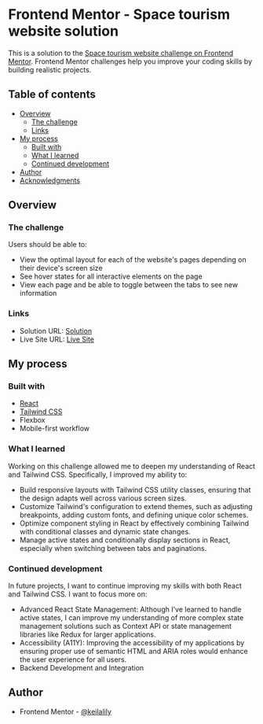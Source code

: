 # Frontend Mentor - Space tourism website solution

This is a solution to the [Space tourism website challenge on Frontend Mentor](https://www.frontendmentor.io/challenges/space-tourism-multipage-website-gRWj1URZ3). Frontend Mentor challenges help you improve your coding skills by building realistic projects. 

## Table of contents

- [Overview](#overview)
  - [The challenge](#the-challenge)
  - [Links](#links)
- [My process](#my-process)
  - [Built with](#built-with)
  - [What I learned](#what-i-learned)
  - [Continued development](#continued-development)
- [Author](#author)
- [Acknowledgments](#acknowledgments)

## Overview

### The challenge

Users should be able to:

- View the optimal layout for each of the website's pages depending on their device's screen size
- See hover states for all interactive elements on the page
- View each page and be able to toggle between the tabs to see new information

### Links

- Solution URL: [Solution](https://your-solution-url.com)
- Live Site URL: [Live Site](https://keilalily.github.io/fm-space-tourism-website/)

## My process

### Built with

- [React](https://react.dev/)
- [Tailwind CSS](https://tailwindcss.com/)
- Flexbox
- Mobile-first workflow

### What I learned

Working on this challenge allowed me to deepen my understanding of React and Tailwind CSS. Specifically, I improved my ability to:
- Build responsive layouts with Tailwind CSS utility classes, ensuring that the design adapts well across various screen sizes.
- Customize Tailwind's configuration to extend themes, such as adjusting breakpoints, adding custom fonts, and defining unique color schemes.
- Optimize component styling in React by effectively combining Tailwind with conditional classes and dynamic state changes.
- Manage active states and conditionally display sections in React, especially when switching between tabs and paginations.

### Continued development

In future projects, I want to continue improving my skills with both React and Tailwind CSS. I want to focus more on:
- Advanced React State Management: Although I’ve learned to handle active states, I can improve my understanding of more complex state management solutions such as Context API or state management libraries like Redux for larger applications.
- Accessibility (A11Y): Improving the accessibility of my applications by ensuring proper use of semantic HTML and ARIA roles would enhance the user experience for all users.
- Backend Development and Integration

## Author

- Frontend Mentor - [@keilalily](https://www.frontendmentor.io/profile/keilalily)